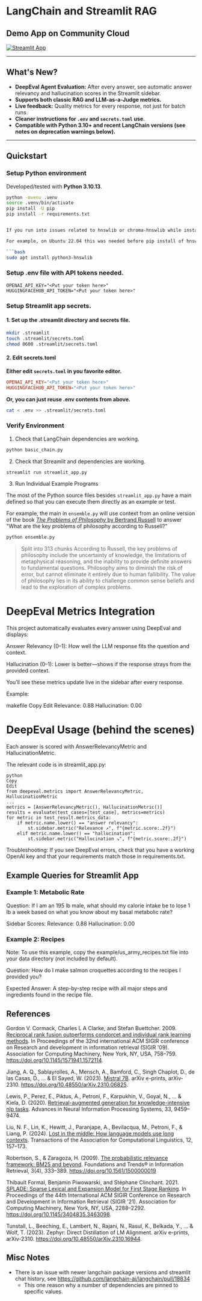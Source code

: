 # LangChain and Streamlit RAG

## Demo App on Community Cloud

[![Streamlit App](https://static.streamlit.io/badges/streamlit_badge_black_white.svg)](https://st-lc-rag.streamlit.app/)

---

## What's New?

- **DeepEval Agent Evaluation:** After every answer, see automatic answer relevancy and hallucination scores in the Streamlit sidebar.
- **Supports both classic RAG and LLM-as-a-Judge metrics.**
- **Live feedback:** Quality metrics for every response, not just for batch runs.
- **Cleaner instructions for `.env` and `secrets.toml` use.**
- **Compatible with Python 3.10+ and recent LangChain versions (see notes on deprecation warnings below).**

---

## Quickstart

### Setup Python environment

Developed/tested with **Python 3.10.13**.

```bash
python -mvenv .venv
source .venv/bin/activate
pip install -U pip
pip install -r requirements.txt


If you run into issues related to hnswlib or chroma-hnswlib while installing requirements you may need to install system package for the underlying package.

For example, on Ubuntu 22.04 this was needed before pip install of hnswlib would succeed.

```bash
sudo apt install python3-hnswlib
```

### Setup .env file with API tokens needed.

```
OPENAI_API_KEY="<Put your token here>"
HUGGINGFACEHUB_API_TOKEN="<Put your token here>"
```

### Setup Streamlit app secrets.

#### 1. Set up the .streamlit directory and secrets file.

```bash
mkdir .streamlit
touch .streamlit/secrets.toml
chmod 0600 .streamlit/secrets.toml
```

#### 2. Edit secrets.toml

**Either edit `secrets.toml` in you favorite editor.**

```toml
OPENAI_API_KEY="<Put your token here>"
HUGGINGFACEHUB_API_TOKEN="<Put your token here>"
```

**Or, you can just reuse .env contents from above.**

```bash
cat < .env >> .streamlit/secrets.toml
```

### Verify Environment

1. Check that LangChain dependencies are working.

```bash
python basic_chain.py
```

2. Check that Streamlit and dependencies are working.

```bash
streamlit run streamlit_app.py
```

3. Run Individual Example Programs

The most of the Python source files besides `streamlit_app.py` have a main defined
so that you can execute them directly as an example or test.

For example, the main in `ensemble.py` will use context from an online version of the book [*The Problems of Philosophy* by Bertrand Russell](https://www.gutenberg.org/ebooks/5827.html.images)
to answer "What are the key problems of philosophy according to Russell?"

```bash
python ensemble.py
```

>    Split into 313 chunks
>    According to Russell, the key problems of philosophy include the uncertainty of knowledge, the limitations of metaphysical reasoning, and the inability to provide definite answers to fundamental questions. Philosophy aims to diminish the risk of error, but cannot eliminate it entirely due to human fallibility. The value of philosophy lies in its ability to challenge common sense beliefs and lead to the exploration of complex problems.


# DeepEval Metrics Integration
This project automatically evaluates every answer using DeepEval and displays:

Answer Relevancy (0–1): How well the LLM response fits the question and context.

Hallucination (0–1): Lower is better—shows if the response strays from the provided context.

You’ll see these metrics update live in the sidebar after every response.

Example:

makefile
Copy
Edit
Relevance: 0.88
Hallucination: 0.00
# DeepEval Usage (behind the scenes)
Each answer is scored with AnswerRelevancyMetric and HallucinationMetric.

The relevant code is in streamlit_app.py:

```
python
Copy
Edit
from deepeval.metrics import AnswerRelevancyMetric, HallucinationMetric
...
metrics = [AnswerRelevancyMetric(), HallucinationMetric()]
results = evaluate(test_cases=[test_case], metrics=metrics)
for metric in test_result.metrics_data:
    if metric.name.lower() == "answer relevancy":
        st.sidebar.metric("Relevance ↗", f"{metric.score:.2f}")
    elif metric.name.lower() == "hallucination":
        st.sidebar.metric("Hallucination ↘", f"{metric.score:.2f}")
```
Troubleshooting: If you see DeepEval errors, check that you have a working OpenAI key and that your requirements match those in requirements.txt.

## Example Queries for Streamlit App

### Example 1: Metabolic Rate
Question:
If I am an 195 lb male, what should my calorie intake be to lose 1 lb a week based on what you know about my basal metabolic rate?

Sidebar Scores:
Relevance: 0.88
Hallucination: 0.00

### Example 2: Recipes
Note: To use this example, copy the example/us_army_recipes.txt file into your data directory (not included by default).

Question:
How do I make salmon croquettes according to the recipes I provided you?

Expected Answer:
A step-by-step recipe with all major steps and ingredients found in the recipe file.

## References


Gordon V. Cormack, Charles L A Clarke, and Stefan Buettcher. 2009. [Reciprocal rank fusion outperforms condorcet and individual rank learning methods](https://dl.acm.org/doi/10.1145/1571941.1572114). In Proceedings of the 32nd international ACM SIGIR conference on Research and development in information retrieval (SIGIR '09). Association for Computing Machinery, New York, NY, USA, 758–759. <https://doi.org/10.1145/1571941.1572114>.

Jiang, A. Q., Sablayrolles, A., Mensch, A., Bamford, C., Singh Chaplot, D., de las Casas, D., … & El Sayed, W. (2023). [Mistral 7B](https://arxiv.org/abs/2310.06825). arXiv e-prints, arXiv-2310. <https://doi.org/10.48550/arXiv.2310.06825>.

Lewis, P., Perez, E., Piktus, A., Petroni, F., Karpukhin, V., Goyal, N., … & Kiela, D. (2020). [Retrieval-augmented generation for knowledge-intensive nlp tasks](https://arxiv.org/abs/2005.11401). Advances in Neural Information Processing Systems, 33, 9459–9474.

Liu, N. F., Lin, K., Hewitt, J., Paranjape, A., Bevilacqua, M., Petroni, F., & Liang, P. (2024). [Lost in the middle: How language models use long contexts](https://arxiv.org/abs/2307.03172). Transactions of the Association for Computational Linguistics, 12, 157–173.

Robertson, S., & Zaragoza, H. (2009). [The probabilistic relevance framework: BM25 and beyond](https://dl.acm.org/doi/10.1561/1500000019). Foundations and Trends® in Information Retrieval, 3(4), 333–389. <https://doi.org/10.1561/1500000019>

Thibault Formal, Benjamin Piwowarski, and Stéphane Clinchant. 2021. [SPLADE: Sparse Lexical and Expansion Model for First Stage Ranking](https://dl.acm.org/doi/10.1145/3404835.3463098). In Proceedings of the 44th International ACM SIGIR Conference on Research and Development in Information Retrieval (SIGIR '21). Association for Computing Machinery, New York, NY, USA, 2288–2292. <https://doi.org/10.1145/3404835.3463098>.

Tunstall, L., Beeching, E., Lambert, N., Rajani, N., Rasul, K., Belkada, Y., … & Wolf, T. (2023). Zephyr: Direct Distillation of LM Alignment. arXiv e-prints, arXiv-2310. <https://doi.org/10.48550/arXiv.2310.16944>.

## Misc Notes

- There is an issue with newer langchain package versions and streamlit chat history, see https://github.com/langchain-ai/langchain/pull/18834
  - This one reason why a number of dependencies are pinned to specific values.
